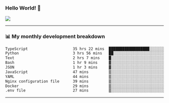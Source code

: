 ### Hello World! 👋

<a>
  <img align="center" src="https://github-readme-stats.vercel.app/api?username=megatunger&count_private=true&include_all_commits=true&bg_color=30,56CCF2,2F80ED&title_color=fff&text_color=fff" />
</a>

------
### 📊 My monthly development breakdown

<!--START_SECTION:waka-->

```txt
TypeScript                    35 hrs 22 mins  ██████████████████░░░░░░░   72.13 %
Python                        3 hrs 56 mins   ██░░░░░░░░░░░░░░░░░░░░░░░   08.04 %
Text                          2 hrs 7 mins    █░░░░░░░░░░░░░░░░░░░░░░░░   04.32 %
Bash                          1 hr 9 mins     ▓░░░░░░░░░░░░░░░░░░░░░░░░   02.36 %
JSON                          1 hr 3 mins     ▓░░░░░░░░░░░░░░░░░░░░░░░░   02.15 %
JavaScript                    47 mins         ▒░░░░░░░░░░░░░░░░░░░░░░░░   01.63 %
YAML                          44 mins         ▒░░░░░░░░░░░░░░░░░░░░░░░░   01.51 %
Nginx configuration file      39 mins         ▒░░░░░░░░░░░░░░░░░░░░░░░░   01.33 %
Docker                        29 mins         ▒░░░░░░░░░░░░░░░░░░░░░░░░   01.00 %
.env file                     27 mins         ▒░░░░░░░░░░░░░░░░░░░░░░░░   00.95 %
```

<!--END_SECTION:waka-->

------
